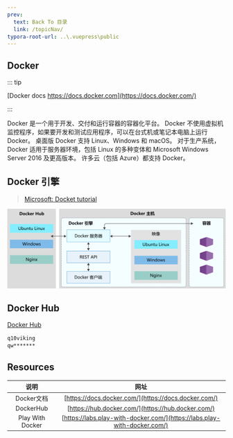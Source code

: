 ```yaml
---
prev:
  text: Back To 目录
  link: /topicNav/
typora-root-url: ..\.vuepress\public
---
```


## Docker

::: tip

[Docker docs https://docs.docker.com](https://docs.docker.com/)

:::

Docker 是一个用于开发、交付和运行容器的容器化平台。 Docker 不使用虚拟机监控程序，如果要开发和测试应用程序，可以在台式机或笔记本电脑上运行 Docker。 桌面版 Docker 支持 Linux、Windows 和 macOS。 对于生产系统，Docker 适用于服务器环境，包括 Linux 的多种变体和 Microsoft Windows Server 2016 及更高版本。 许多云（包括 Azure）都支持 Docker。



## Docker 引擎

> [Microsoft: Docket tutorial](https://learn.microsoft.com/zh-cn/training/modules/intro-to-docker-containers/2-what-is-docker)

![显示 Docker 体系结构的大致概述的关系图。](/images/Docker/2-docker-architecture.svg)



## Docker Hub

[Docker Hub](https://hub.docker.com/)

```sh
q10viking
qw*******
```



## Resources

|       说明       |                             网址                             |
| :--------------: | :----------------------------------------------------------: |
|    Docker文档    |     [https://docs.docker.com/](https://docs.docker.com/)     |
|    DockerHub     |      [https://hub.docker.com/](https://hub.docker.com/)      |
| Play With Docker | [https://labs.play-with-docker.com/](https://labs.play-with-docker.com/) |

